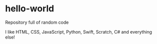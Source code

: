 # hello-world
Repository full of random code

I like HTML, CSS, JavaScript, Python, Swift, Scratch, C# and everything else!

